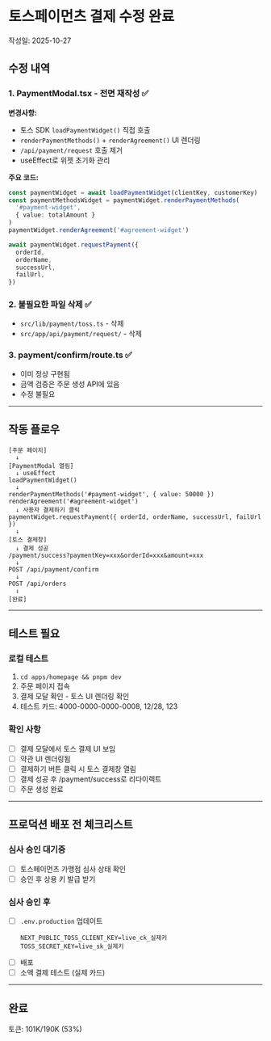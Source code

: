# 토스페이먼츠 결제 수정 완료
작성일: 2025-10-27

## 수정 내역

### 1. PaymentModal.tsx - 전면 재작성 ✅
**변경사항:**
- 토스 SDK `loadPaymentWidget()` 직접 호출
- `renderPaymentMethods()` + `renderAgreement()` UI 렌더링
- `/api/payment/request` 호출 제거
- useEffect로 위젯 초기화 관리

**주요 코드:**
```typescript
const paymentWidget = await loadPaymentWidget(clientKey, customerKey)
const paymentMethodsWidget = paymentWidget.renderPaymentMethods(
  '#payment-widget',
  { value: totalAmount }
)
paymentWidget.renderAgreement('#agreement-widget')

await paymentWidget.requestPayment({
  orderId,
  orderName,
  successUrl,
  failUrl,
})
```

### 2. 불필요한 파일 삭제 ✅
- `src/lib/payment/toss.ts` - 삭제
- `src/app/api/payment/request/` - 삭제

### 3. payment/confirm/route.ts ✅
- 이미 정상 구현됨
- 금액 검증은 주문 생성 API에 있음
- 수정 불필요

---

## 작동 플로우

```
[주문 페이지]
  ↓
[PaymentModal 열림]
  ↓ useEffect
loadPaymentWidget()
  ↓
renderPaymentMethods('#payment-widget', { value: 50000 })
renderAgreement('#agreement-widget')
  ↓ 사용자 결제하기 클릭
paymentWidget.requestPayment({ orderId, orderName, successUrl, failUrl })
  ↓
[토스 결제창]
  ↓ 결제 성공
/payment/success?paymentKey=xxx&orderId=xxx&amount=xxx
  ↓
POST /api/payment/confirm
  ↓
POST /api/orders
  ↓
[완료]
```

---

## 테스트 필요

### 로컬 테스트
1. `cd apps/homepage && pnpm dev`
2. 주문 페이지 접속
3. 결제 모달 확인 - 토스 UI 렌더링 확인
4. 테스트 카드: 4000-0000-0000-0008, 12/28, 123

### 확인 사항
- [ ] 결제 모달에서 토스 결제 UI 보임
- [ ] 약관 UI 렌더링됨
- [ ] 결제하기 버튼 클릭 시 토스 결제창 열림
- [ ] 결제 성공 후 /payment/success로 리다이렉트
- [ ] 주문 생성 완료

---

## 프로덕션 배포 전 체크리스트

### 심사 승인 대기중
- [ ] 토스페이먼츠 가맹점 심사 상태 확인
- [ ] 승인 후 상용 키 발급 받기

### 심사 승인 후
- [ ] `.env.production` 업데이트
  ```
  NEXT_PUBLIC_TOSS_CLIENT_KEY=live_ck_실제키
  TOSS_SECRET_KEY=live_sk_실제키
  ```
- [ ] 배포
- [ ] 소액 결제 테스트 (실제 카드)

---

## 완료
토큰: 101K/190K (53%)
